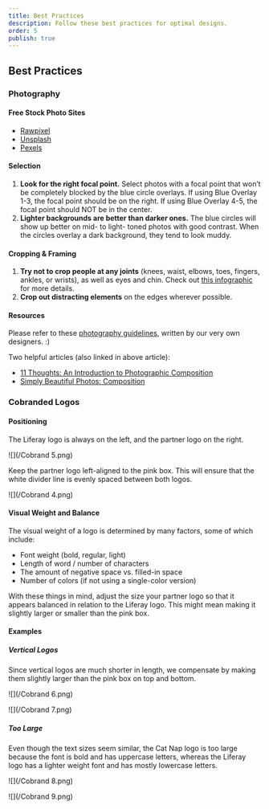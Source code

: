 ```yaml
---
title: Best Practices
description: Follow these best practices for optimal designs.
order: 5
publish: true
---
```


## Best Practices

### Photography

#### Free Stock Photo Sites

-   [Rawpixel](https://www.rawpixel.com/free-images 'Rawpixel')
-   [Unsplash](https://unsplash.com/ 'Unsplash')
-   [Pexels](https://www.pexels.com/ 'Pexels')

#### Selection

1. **Look for the right focal point.** Select photos with a focal point that won’t be completely blocked by the blue circle overlays. If using Blue Overlay 1-3, the focal point should be on the right. If using Blue Overlay 4-5, the focal point should NOT be in the center.
2. **Lighter backgrounds are better than darker ones.** The blue circles will show up better on mid- to light- toned photos with good contrast. When the circles overlay a dark background, they tend to look muddy.

#### Cropping & Framing

1. **Try not to crop people at any joints** (knees, waist, elbows, toes, fingers, ankles, or wrists), as well as eyes and chin. Check out [this infographic](http://media.digitalcameraworld.com/wp-content/uploads/sites/123/2012/03/Digital_Camera_World_portrait_photography_crop_guide1.png 'this infographic') for more details.
2. **Crop out distracting elements** on the edges wherever possible.

#### Resources

Please refer to these [photography guidelines](https://liferay.design/blueprints/guidelines/photography/ 'photography guidelines'), written by our very own designers. :)

Two helpful articles (also linked in above article):

-   [11 Thoughts: An Introduction to Photographic Composition](https://www.bhphotovideo.com/explora/photography/tips-and-solutions/11-thoughts-introduction-photographic-composition '11 Thoughts: An Introduction to Photographic Composition')
-   [Simply Beautiful Photos: Composition](https://www.nationalgeographic.com/photography/photo-tips/composition-tips-simply-beautiful-photos/ 'Simply Beautiful Photos: Composition')

### Cobranded Logos

#### Positioning

The Liferay logo is always on the left, and the partner logo on the right.

![](/Cobrand 5.png)

Keep the partner logo left-aligned to the pink box. This will ensure that the white divider line is evenly spaced between both logos.

![](/Cobrand 4.png)

#### Visual Weight and Balance

The visual weight of a logo is determined by many factors, some of which include:

-   Font weight (bold, regular, light)
-   Length of word / number of characters
-   The amount of negative space vs. filled-in space
-   Number of colors (if not using a single-color version)

With these things in mind, adjust the size your partner logo so that it appears balanced in relation to the Liferay logo. This might mean making it slightly larger or smaller than the pink box.

#### Examples

##### Vertical Logos

Since vertical logos are much shorter in length, we compensate by making them slightly larger than the pink box on top and bottom.

![](/Cobrand 6.png)

![](/Cobrand 7.png)

##### Too Large

Even though the text sizes seem similar, the Cat Nap logo is too large because the font is bold and has uppercase letters, whereas the Liferay logo has a lighter weight font and has mostly lowercase letters.

![](/Cobrand 8.png)

![](/Cobrand 9.png)
